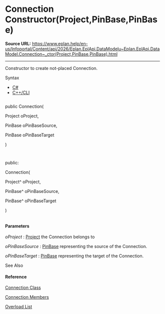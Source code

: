# Connection Constructor(Project,PinBase,PinBase)

**Source URL:** https://www.eplan.help/en-us/Infoportal/Content/api/2026/Eplan.EplApi.DataModelu~Eplan.EplApi.DataModel.Connection~_ctor(Project,PinBase,PinBase).html

---

Constructor to create not-placed Connection.

Syntax

- [C#](#i-syntax-CS)
- [C++/CLI](#i-syntax-CPP2005)

```
```
public Connection( 
   Project oProject,
   PinBase oPinBaseSource,
   PinBase oPinBaseTarget
)
```
```

```
```
public:
Connection( 
   Project^ oProject,
   PinBase^ oPinBaseSource,
   PinBase^ oPinBaseTarget
)
```
```

#### Parameters

*oProject*
:   [Project](Eplan.EplApi.DataModelu~Eplan.EplApi.DataModel.Project.html) the Connection belongs to

*oPinBaseSource*
:   [PinBase](Eplan.EplApi.DataModelu~Eplan.EplApi.DataModel.PinBase.html) representing the source of the Connection.

*oPinBaseTarget*
:   [PinBase](Eplan.EplApi.DataModelu~Eplan.EplApi.DataModel.PinBase.html) representing the target of the Connection.



See Also

#### Reference

[Connection Class](Eplan.EplApi.DataModelu~Eplan.EplApi.DataModel.Connection.html)
  
[Connection Members](Eplan.EplApi.DataModelu~Eplan.EplApi.DataModel.Connection_members.html)
  
[Overload List](Eplan.EplApi.DataModelu~Eplan.EplApi.DataModel.Connection~_ctor.html)